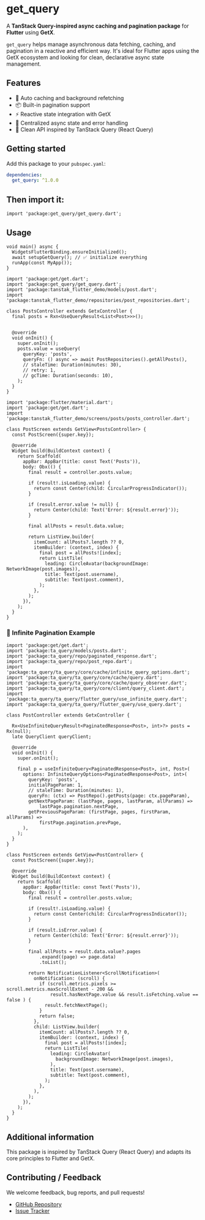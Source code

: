 <!--
This README describes the package. If you publish this package to pub.dev,
this README's contents appear on the landing page for your package.

For information about how to write a good package README, see the guide for
[writing package pages](https://dart.dev/tools/pub/writing-package-pages).

For general information about developing packages, see the Dart guide for
[creating packages](https://dart.dev/guides/libraries/create-packages)
and the Flutter guide for
[developing packages and plugins](https://flutter.dev/to/develop-packages).
-->

# get_query

A **TanStack Query-inspired async caching and pagination package** for **Flutter** using **GetX**.

`get_query` helps manage asynchronous data fetching, caching, and pagination in a reactive and efficient way. It's ideal for Flutter apps using the GetX ecosystem and looking for clean, declarative async state management.

## Features

- 🔁 Auto caching and background refetching
- 📦 Built-in pagination support
- ⚡ Reactive state integration with GetX
- 🧠 Centralized async state and error handling
- 🚀 Clean API inspired by TanStack Query (React Query)

## Getting started

Add this package to your `pubspec.yaml`:

```yaml
dependencies:
  get_query: ^1.0.0
  ```

## Then import it:
```
import 'package:get_query/get_query.dart';
```
## Usage

```
void main() async {
  WidgetsFlutterBinding.ensureInitialized();
  await setupGetQuery(); // ✅ initialize everything
  runApp(const MyApp());
}
```

```
import 'package:get/get.dart';
import 'package:get_query/get_query.dart';
import 'package:tanstak_flutter_demo/models/post.dart';
import 'package:tanstak_flutter_demo/repositories/post_repositories.dart';

class PostsController extends GetxController {
  final posts = Rxn<UseQueryResult<List<Post>>>();


  @override
  void onInit() {
    super.onInit();
    posts.value = useQuery(
      queryKey: 'posts',
      queryFn: () async => await PostRepositories().getAllPosts(),
      // staleTime: Duration(minutes: 30),
      // retry: 1,
      // gcTime: Duration(seconds: 10),
    );
  }
}
```
```
import 'package:flutter/material.dart';
import 'package:get/get.dart';
import 'package:tanstak_flutter_demo/screens/posts/posts_controller.dart';

class PostScreen extends GetView<PostsController> {
  const PostScreen({super.key});

  @override
  Widget build(BuildContext context) {
    return Scaffold(
      appBar: AppBar(title: const Text('Posts')),
      body: Obx(() {
        final result = controller.posts.value;

        if (result!.isLoading.value) {
          return const Center(child: CircularProgressIndicator());
        }

        if (result.error.value != null) {
          return Center(child: Text('Error: ${result.error}'));
        }

        final allPosts = result.data.value;

        return ListView.builder(
          itemCount: allPosts?.length ?? 0,
          itemBuilder: (context, index) {
            final post = allPosts![index];
            return ListTile(
              leading: CircleAvatar(backgroundImage: NetworkImage(post.images)),
              title: Text(post.username),
              subtitle: Text(post.comment),
            );
          },
        );
      }),
    );
  }
}
```
### 📄 Infinite Pagination Example

```
import 'package:get/get.dart';
import 'package:ta_query/models/posts.dart';
import 'package:ta_query/repo/paginated_response.dart';
import 'package:ta_query/repo/post_repo.dart';
import 'package:ta_query/ta_query/core/cache/infinite_query_options.dart';
import 'package:ta_query/ta_query/core/cache/query.dart';
import 'package:ta_query/ta_query/core/cache/query_observer.dart';
import 'package:ta_query/ta_query/core/client/query_client.dart';
import 'package:ta_query/ta_query/flutter_query/use_infinite_query.dart';
import 'package:ta_query/ta_query/flutter_query/use_query.dart';

class PostController extends GetxController {

  Rx<UseInfiniteQueryResult<PaginatedResponse<Post>, int>?> posts = Rx(null);
  late QueryClient queryClient;

  @override
  void onInit() {
    super.onInit();

    final p = useInfiniteQuery<PaginatedResponse<Post>, int, Post>(
      options: InfiniteQueryOptions<PaginatedResponse<Post>, int>(
        queryKey: 'posts',
        initialPageParam: 1,
        // staleTime: Duration(minutes: 1),
        queryFn: (ctx) => PostRepo().getPosts(page: ctx.pageParam),
        getNextPageParam: (lastPage, pages, lastParam, allParams) =>
            lastPage.pagination.nextPage,
        getPreviousPageParam: (firstPage, pages, firstParam, allParams) =>
            firstPage.pagination.prevPage,
      ),
    );
  }
}
```



```
class PostScreen extends GetView<PostController> {
  const PostScreen({super.key});

  @override
  Widget build(BuildContext context) {
    return Scaffold(
      appBar: AppBar(title: const Text('Posts')),
      body: Obx(() {
        final result = controller.posts.value;

        if (result!.isLoading.value) {
          return const Center(child: CircularProgressIndicator());
        }

        if (result.isError.value) {
          return Center(child: Text('Error: ${result.error}'));
        }

        final allPosts = result.data.value?.pages
            .expand((page) => page.data)
            .toList();

        return NotificationListener<ScrollNotification>(
          onNotification: (scroll) {
            if (scroll.metrics.pixels >= scroll.metrics.maxScrollExtent - 200 &&
                result.hasNextPage.value && result.isFetching.value == false ) {
              result.fetchNextPage();
            }
            return false;
          },
          child: ListView.builder(
            itemCount: allPosts?.length ?? 0,
            itemBuilder: (context, index) {
              final post = allPosts![index];
              return ListTile(
                leading: CircleAvatar(
                  backgroundImage: NetworkImage(post.images),
                ),
                title: Text(post.username),
                subtitle: Text(post.comment),
              );
            },
          ),
        );
      }),
    );
  }
}

```


## Additional information

This package is inspired by TanStack Query (React Query)  and adapts its core principles to Flutter and GetX.

## Contributing / Feedback

We welcome feedback, bug reports, and pull requests!

- [GitHub Repository](https://github.com/Iron-Global-Solutions/get_query)
- [Issue Tracker](https://github.com/Iron-Global-Solutions/get_query/issues)

